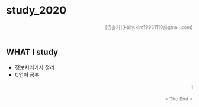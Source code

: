 # study_2020
<div align='right'><font size=2 color='gray'>[김슬기](kelly.kim19951110@gmail.com)</font></div>
<br>


## WHAT I study
- 정보처리기사 정리
- C언어 공부

<marquee><div align='right'><font size=3 color='brown'>Let's study Bagic of the programming and programming languages. </font></div></marquee>
<div align='right'><font size=2 color='gray'> &lt; The End &gt; </font></div>
